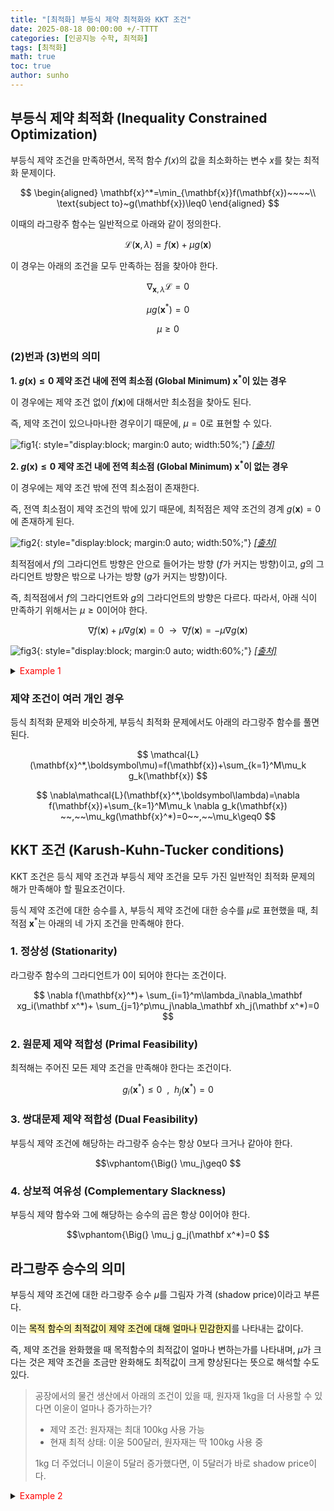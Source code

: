 ```yaml
---
title: "[최적화] 부등식 제약 최적화와 KKT 조건"
date: 2025-08-18 00:00:00 +/-TTTT
categories: [인공지능 수학, 최적화]
tags: [최적화]
math: true
toc: true
author: sunho
---
```


## 부등식 제약 최적화 (Inequality Constrained Optimization)

부등식 제약 조건을 만족하면서, 목적 함수 $f(x)$의 값을 최소화하는 변수 $x$를 찾는 최적화 문제이다.

$$
\begin{aligned}
\mathbf{x}^*=\min_{\mathbf{x}}f(\mathbf{x})~~~~\\
\text{subject to}~g(\mathbf{x})\leq0
\end{aligned}
$$

이때의 라그랑주 함수는 일반적으로 아래와 같이 정의한다.

$$
\mathcal{L}(\mathbf{x},\lambda)=f(\mathbf{x})+\mu g(\mathbf{x})
$$

이 경우는 아래의 조건을 모두 만족하는 점을 찾아야 한다.

$$
\begin{equation}\nabla_{\mathbf{x},\lambda}\mathcal{L}=0\end{equation}
$$

$$
\begin{equation}\mu g(\mathbf{x}^*)=0\end{equation}
$$

$$
\begin{equation}\mu\geq0\end{equation}
$$

### $(2)$번과 $(3)$번의 의미

**1. $g(\mathbf{x})\leq0$ 제약 조건 내에 전역 최소점 (Global Minimum) $\mathbf{x}^*$이 있는 경우**

이 경우에는 제약 조건 없이 $f(\mathbf{x})$에 대해서만 최소점을 찾아도 된다.

즉, 제약 조건이 있으나마나한 경우이기 때문에, $\mu=0$로 표현할 수 있다.

![fig1](mlm/o18-1.png){: style="display:block; margin:0 auto; width:50%;"}
_[[출처]](https://medium.com/data-science/lagrange-multipliers-kkt-conditions-duality-intuitively-explained-de09f645b068)_

**2. $g(\mathbf{x})\leq0$ 제약 조건 내에 전역 최소점 (Global Minimum) $\mathbf{x}^*$이 없는 경우**

이 경우에는 제약 조건 밖에 전역 최소점이 존재한다.

즉, 전역 최소점이 제약 조건의 밖에 있기 때문에, 최적점은 제약 조건의 경계 $g(\mathbf{x})=0$에 존재하게 된다.

![fig2](mlm/o18-2.png){: style="display:block; margin:0 auto; width:50%;"}
_[[출처]](https://medium.com/data-science/lagrange-multipliers-kkt-conditions-duality-intuitively-explained-de09f645b068)_

최적점에서 $f$의 그라디언트 방향은 안으로 들어가는 방향 ($f$가 커지는 방향)이고, $g$의 그라디언트 방향은 밖으로 나가는 방향 ($g$가 커지는 방향)이다.

즉, 최적점에서 $f$의 그라디언트와 $g$의 그라디언트의 방향은 다르다. 따라서, 아래 식이 만족하기 위해서는 $\mu\geq0$이어야 한다.

$$
\nabla f(\mathbf{x})+\mu\nabla g(\mathbf{x})=0
~~\to~~\nabla f(\mathbf{x})=-\mu\nabla g(\mathbf{x})
$$

![fig3](mlm/o18-3.png){: style="display:block; margin:0 auto; width:60%;"}
_[[출처]](https://medium.com/data-science/lagrange-multipliers-kkt-conditions-duality-intuitively-explained-de09f645b068)_

<details>
<summary><font color='#FF0000'>Example 1</font></summary>
<div markdown="1">

점 $(x, y)$가 $x+y\geq1$ 영역에 있을 때, 원점 $(0,0)$으로부터 가장 가까운 점은 어디인가?

---

**1. 목적 함수와 제약 조건 식 세우기**

원점으로부터의 거리를 L2 norm의 제곱으로 가정한다.

$$
\begin{aligned}
\max_{x,y}~x^2+y^2~~~~~~\\
\text{subject to}~x+y\geq1
\end{aligned}
$$

**2. 라그랑주 함수 정의**

제약 조건을 $g(x)\leq0$의 형태에 맞게 변환한다.

$$
g(x,y)=1-(x+y)\leq0
$$

$$
\mathcal{L}(x,y,\lambda)=x^2+y^2+\mu(1-x-y)
$$

**3-1. KKT (1)번 조건**

$$
\nabla_x\mathcal{L}=2x-\mu=0~\to~x=\frac{\mu}{2}
$$

$$
\nabla_y\mathcal{L}=2y-\mu=0~\to~y=\frac{\mu}{2}
$$

**3-2. KKT (4)번 조건**

1. $\mu=0$인 경우

    $x=y=0$이 되기 때문에 (2)번 조건 $x+y\geq1$에 위배된다.

2. $g(x,y)=0$인 경우

    $x+y=1$이 되며, (1)번 조건에서 계산한 식에 의해 $x=y=\frac{1}{2}$이 된다.

    이때 $x=y=\frac{1}{2}$이므로, $\mu=1$이다.

따라서, 해당 제약 조건에서 원점에서 가장 가까운 점은 $(\frac{1}{2},\frac{1}{2})$이다.


**4. 연립 방정식 풀기**

$$
\begin{cases}
x=\lambda\\y=\lambda\\x+y=10
\end{cases}~~~~\to~x=y=5
$$

따라서 최대 넓이는 $25$, 그때의 가로와 세로의 길이는 각각 $5, 5$이다.

---

</div>
</details>

### 제약 조건이 여러 개인 경우

등식 최적화 문제와 비슷하게, 부등식 최적화 문제에서도 아래의 라그랑주 함수를 풀면 된다.

$$
\mathcal{L}(\mathbf{x}^*,\boldsymbol\mu)=f(\mathbf{x})+\sum_{k=1}^M\mu_k g_k(\mathbf{x})
$$

$$
\nabla\mathcal{L}(\mathbf{x}^*,\boldsymbol\lambda)=\nabla f(\mathbf{x})+\sum_{k=1}^M\mu_k \nabla g_k(\mathbf{x})
~~,~~\mu_kg(\mathbf{x}^*)=0~~,~~\mu_k\geq0
$$

## KKT 조건 (Karush-Kuhn-Tucker conditions)

KKT 조건은 등식 제약 조건과 부등식 제약 조건을 모두 가진 일반적인 최적화 문제의 해가 만족해야 할 필요조건이다.

등식 제약 조건에 대한 승수를 $\lambda$, 부등식 제약 조건에 대한 승수를 $\mu$로 표현했을 때, 최적점 $\mathbf{x}^*$는 아래의 네 가지 조건을 만족해야 한다.

### 1. 정상성 (Stationarity)

라그랑주 함수의 그라디언트가 $0$이 되어야 한다는 조건이다.
        
$$
\nabla f(\mathbf{x}^*)+
\sum_{i=1}^m\lambda_i\nabla_\mathbf xg_i(\mathbf x^*)+
\sum_{j=1}^p\mu_j\nabla_\mathbf xh_j(\mathbf x^*)=0
$$

        
### 2. 원문제 제약 적합성 (Primal Feasibility)

최적해는 주어진 모든 제약 조건을 만족해야 한다는 조건이다.
        
$$
g_i(\mathbf x^*)\leq0~~,~~h_j(\mathbf x^*)=0
$$
        
### 3. 쌍대문제 제약 적합성 (Dual Feasibility)

부등식 제약 조건에 해당하는 라그랑주 승수는 항상 0보다 크거나 같아야 한다.

$$\vphantom{\Big(}
\mu_j\geq0
$$
        
### 4. 상보적 여유성 (Complementary Slackness)

부등식 제약 함수와 그에 해당하는 승수의 곱은 항상 0이어야 한다.

$$\vphantom{\Big(}
\mu_j g_j(\mathbf x^*)=0
$$



## 라그랑주 승수의 의미

부등식 제약 조건에 대한 라그랑주 승수 $\mu$를 그림자 가격 (shadow price)이라고 부른다.

이는 <mark style='background-color: #fff5b1'>목적 함수의 최적값이 제약 조건에 대해 얼마나 민감한지</mark>를 나타내는 값이다.

즉, 제약 조건을 완화했을 때 목적함수의 최적값이 얼마나 변하는가를 나타내며, $\mu$가 크다는 것은 제약 조건을 조금만 완화해도 최적값이 크게 향상된다는 뜻으로 해석할 수도 있다.

> 공장에서의 물건 생산에서 아래의 조건이 있을 때, 원자재 1kg을 더 사용할 수 있다면 이윤이 얼마나 증가하는가?
>
> - 제약 조건: 원자재는 최대 100kg 사용 가능
> - 현재 최적 상태: 이윤 500달러, 원자재는 딱 100kg 사용 중
>
> 1kg 더 주었더니 이윤이 5달러 증가했다면, 이 5달러가 바로 shadow price이다.

<details>
<summary><font color='red'>Example 2</font></summary>
<div markdown="1">



</div>
</details>
